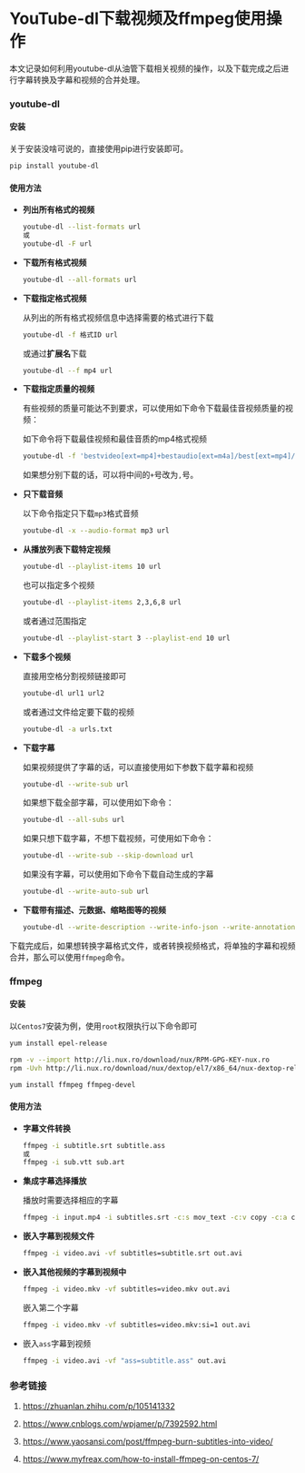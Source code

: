 # YouTube-dl下载视频及ffmpeg使用操作


本文记录如何利用youtube-dl从油管下载相关视频的操作，以及下载完成之后进行字幕转换及字幕和视频的合并处理。



### youtube-dl

#### 安装

关于安装没啥可说的，直接使用pip进行安装即可。

```bash
pip install youtube-dl
```



#### 使用方法

* **列出所有格式的视频**

  ```bash
  youtube-dl --list-formats url
  或
  youtube-dl -F url
  ```

* **下载所有格式视频**

  ```bash
  youtube-dl --all-formats url
  ```

* **下载指定格式视频**

  从列出的所有格式视频信息中选择需要的格式进行下载

  ```bash
  youtube-dl -f 格式ID url
  ```

  或通过**扩展名**下载

  ```bash
  youtube-dl --f mp4 url
  ```

* **下载指定质量的视频**

  有些视频的质量可能达不到要求，可以使用如下命令下载最佳音视频质量的视频：

  如下命令将下载最佳视频和最佳音质的mp4格式视频

  ```bash
  youtube-dl -f 'bestvideo[ext=mp4]+bestaudio[ext=m4a]/best[ext=mp4]/best' url
  ```

  如果想分别下载的话，可以将中间的`+`号改为`,`号。

* **只下载音频**

  以下命令指定只下载`mp3`格式音频

  ```bash
  youtube-dl -x --audio-format mp3 url
  ```

* **从播放列表下载特定视频**

  ```bash
  youtube-dl --playlist-items 10 url
  ```

  也可以指定多个视频

  ```bash
  youtube-dl --playlist-items 2,3,6,8 url
  ```

  或者通过范围指定

  ```bash
  youtube-dl --playlist-start 3 --playlist-end 10 url
  ```

* **下载多个视频**

  直接用空格分割视频链接即可

  ```bash
  youtube-dl url1 url2
  ```

  或者通过文件给定要下载的视频

  ```bash
  youtube-dl -a urls.txt
  ```

* **下载字幕**

  如果视频提供了字幕的话，可以直接使用如下参数下载字幕和视频

  ```bash
  youtube-dl --write-sub url
  ```

  如果想下载全部字幕，可以使用如下命令：

  ```bash
  youtube-dl --all-subs url
  ```

  如果只想下载字幕，不想下载视频，可使用如下命令：

  ```bash
  youtube-dl --write-sub --skip-download url
  ```

  如果没有字幕，可以使用如下命令下载自动生成的字幕

  ```bash
  youtube-dl --write-auto-sub url
  ```

* **下载带有描述、元数据、缩略图等的视频**

  ```bash
  youtube-dl --write-description --write-info-json --write-annotations --write-sub --write-thumbnail url
  ```

  

下载完成后，如果想转换字幕格式文件，或者转换视频格式，将单独的字幕和视频合并，那么可以使用`ffmpeg`命令。



### ffmpeg

#### 安装

以`Centos7`安装为例，使用`root`权限执行以下命令即可

```bash
yum install epel-release

rpm -v --import http://li.nux.ro/download/nux/RPM-GPG-KEY-nux.ro
rpm -Uvh http://li.nux.ro/download/nux/dextop/el7/x86_64/nux-dextop-release-0-5.el7.nux.noarch.rpm

yum install ffmpeg ffmpeg-devel
```



#### 使用方法

* **字幕文件转换**

  ```bash
  ffmpeg -i subtitle.srt subtitle.ass
  或
  ffmpeg -i sub.vtt sub.art
  ```

* **集成字幕选择播放**

  播放时需要选择相应的字幕

  ```bash
  ffmpeg -i input.mp4 -i subtitles.srt -c:s mov_text -c:v copy -c:a copy output.mp4
  ```

* **嵌入字幕到视频文件**

  ```bash
  ffmpeg -i video.avi -vf subtitles=subtitle.srt out.avi
  ```

* **嵌入其他视频的字幕到视频中**

  ```bash
  ffmpeg -i video.mkv -vf subtitles=video.mkv out.avi
  ```

  嵌入第二个字幕

  ```bash
  ffmpeg -i video.mkv -vf subtitles=video.mkv:si=1 out.avi
  ```

* 嵌入`ass`字幕到视频

  ```bash
  ffmpeg -i video.avi -vf "ass=subtitle.ass" out.avi
  ```

  







### 参考链接

1. https://zhuanlan.zhihu.com/p/105141332

2. https://www.cnblogs.com/wpjamer/p/7392592.html
3. https://www.yaosansi.com/post/ffmpeg-burn-subtitles-into-video/
4. https://www.myfreax.com/how-to-install-ffmpeg-on-centos-7/





